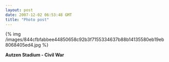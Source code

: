 ```yaml
---
layout: post
date: 2007-12-02 06:53:48 GMT
title: "Photo post"
---
```

{% img /images/844cfbfabbee44850658c92b3f7155334637b88b14135580eb19eb8068405ed4.jpg %}

<b>Autzen Stadium - Civil War</b>